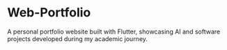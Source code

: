 # Web-Portfolio
A personal portfolio website built with Flutter, showcasing AI and software projects developed during my academic journey.
